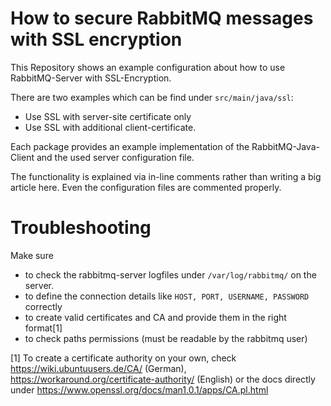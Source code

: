 # How to secure RabbitMQ messages with SSL encryption  
This Repository shows an example configuration about how to use RabbitMQ-Server with SSL-Encryption.

There are two examples which can be find under `src/main/java/ssl`:

+ Use SSL with server-site certificate only
+ Use SSL with additional client-certificate. 

Each package provides an example implementation of the RabbitMQ-Java-Client
and the used server configuration file. 

The functionality is explained via in-line comments rather than writing a big article here.
Even the configuration files are commented properly. 

# Troubleshooting
Make sure
- to check the rabbitmq-server logfiles under `/var/log/rabbitmq/` on the server. 
- to define the connection details like `HOST, PORT, USERNAME, PASSWORD` correctly
- to create valid certificates and CA and provide them in the right format[1]
- to check paths permissions (must be readable by the rabbitmq user)


[1] To create a certificate authority on your own, check https://wiki.ubuntuusers.de/CA/ (German), https://workaround.org/certificate-authority/ (English) or the docs directly under https://www.openssl.org/docs/man1.0.1/apps/CA.pl.html
